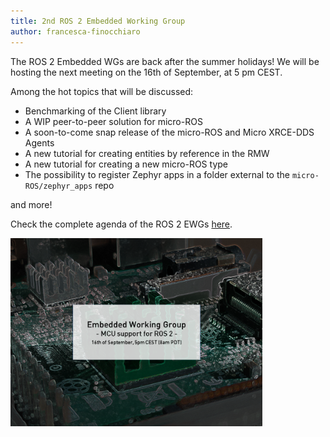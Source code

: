 ```yaml
---
title: 2nd ROS 2 Embedded Working Group
author: francesca-finocchiaro
---
```


The ROS 2 Embedded WGs are back after the summer holidays! We will be hosting the next meeting on the 16th of September, at 5 pm CEST.

Among the hot topics that will be discussed:

* Benchmarking of the Client library
* A WIP peer-to-peer solution for micro-ROS
* A soon-to-come snap release of the micro-ROS and Micro XRCE-DDS Agents
* A new tutorial for creating entities by reference in the RMW
* A new tutorial for creating a new micro-ROS type
* The possibility to register Zephyr apps in a folder external to the `micro-ROS/zephyr_apps` repo

and more!

Check the complete agenda of the ROS 2 EWGs [here](https://docs.google.com/document/d/1hGxwpuHDPCyEYHBCd5IIgvoFGJgkC5WKI12ghEfqwXg/edit).

<img alt="Second EWG" src="/img/posts/EWG2.png" width="80%"/>
